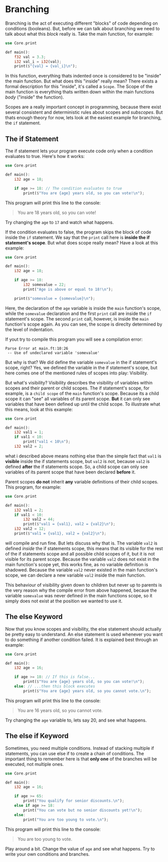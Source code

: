 # Branching

Branching is the act of executing different "blocks" of code depending on conditions (booleans). But, before we can talk about branching we need to talk about what this *block* really is. Take the main function, for example:

```rs
use Core.print

def main():
    f32 val = 3.3;
    i32 val_i = i32(val);
    print($"{val} = {val_i}\n");
```

In this function, everything thats indented once is considered to be "inside" the main function. But what does this "inside" really mean? There exists a formal description for this "inside", it's called a `Scope`. The Scope of the main function is everything thats written down within the main functions *body* ("inside" the function).

Scopes are a really important concept in programming, because there exist several consistent and deterministic rules about scopes and *subscopes*. But thats enough theory for now, lets look at the easiest example for branching, the `if` statement.

## The if Statement

The if statement lets your program execute code only when a condition evaluates to true. Here's how it works:

```rs
use Core.print

def main():
    i32 age = 18;

    if age >= 18: // The condition evaluates to true
        print($"You are {age} years old, so you can vote!\n");
```

This program will print this line to the console:

> You are 18 years old, so you can vote!

Try changing the `age` to `17` and watch what happens. 

If the condition evaluates to false, the program skips the block of code inside the `if` statement. We say that the `print` call here is **inside the if statement's scope**. But what does scope really mean? Have a look at this example:

```rs
use Core.print

def main():
    i32 age = 18;

    if age >= 18:
        i32 somevalue = 22;
        print("Age is above or equal to 18!\n");

    print($"somevalue = {somevalue}\n");
```

Here, the declaration of the `age` variable is inside the `main` function's scope, while the `somevalue` declaration and the first `print` call are inside the `if` statement's scope. The second `print` call, however, is inside the `main` function's scope again. As you can see, the scope is direclty determined by the level of indentation.

If yout try to compile this program you will see a compilation error:

```
Parse Error at main.ft:10:26
 -- Use of undeclared variable 'somevalue'
```

But why is that? We did define the variable `somevalue` in the if statement's scope, right? Yes, we defined the variable in the if statement's scope, but here comes one of the mentioned rules of scopes into play: Visibility.

But what's visibility? Visibility describes the visibility of variables within scopes and their parent or child scopes. The if statement's scope, for example, is a `child scope` of the `main` function's scope. Because its a child scope it can "see" all variables of its parent scope. **But** it can only see variables that have been defined up until the child scope. To illustrate what this means, look at this example:

```rs
use Core.print

def main():
    i32 val1 = 1;
    if val1 < 10:
        print("val1 < 10\n");
    i32 val2 = 2;
```

what i described above means nothing else than the simple fact that `val1` is **visible** inside the if statements scope, but `val2` is *not*, because `val2` is defined **after** the if statements scope. So, a child scope can only see variables of its parent scope that have been declared **before** it.

Parent scopes **do not** inherit **any** variable definitions of their child scopes. This program, for example:

```rs
use Core.print

def main():
    i32 val1 = 2;
    if val1 < 10:
        i32 val2 = 44;
        print($"val1 = {val1}, val2 = {val2}\n");
    i32 val2 = 12;
    print($"val1 = {val1}, val2 = {val2}\n");
```

will compile and run fine. But lets discuss why that is. The variable `val2` is defined *inside* the if statements scope, this means that its visible for the rest of the if statements scope and all possible child scopes of it, but it is not visible for its parent scope. Because the variable `val2` does not exist in the main function's scope yet, this works fine, as no variable definition is shadowed. Because the variable `val2` never existed in the main function's scope, we can declare a new variable `val2` inside the main function.

This behaviour of visibility given down to children but never up to parents is the very reason why the compile error from above happened, becaue the variable `somevalue` was never defined in the main functions scope, so it simply does not exist at the position we wanted to use it.

## The else Keyword

Now that you know scopes and visibility, the else statement should actually be pretty easy to understand. An else statement is used whenever you want to do something if another condition failed. It is explained best through an example:

```rs
use Core.print

def main():
    i32 age = 16;

    if age >= 18: // If this is false...
        print($"You are {age} years old, so you can vote!\n");
    else: // ...then this block executes
        print($"You are {age} years old, so you cannot vote.\n");
```

This program will print this line to the console:

> You are 16 years old, so you cannot vote.

Try changing the `age` variable to, lets say 20, and see what happens.

## The else if Keyword

Sometimes, you need multiple conditions. Instead of stacking multiple if statements, you can use else if to create a chain of conditions. The important thing to remember here is that **only one** of the branches will be executed, not multiple ones.

```rs
use Core.print

def main():
    i32 age = 16;

    if age >= 65:
        print("You qualify for senior discounts.\n");
    else if age >= 18:
        print("You can vote but no senior discounts yet!\n");
    else:
        print("You are too young to vote.\n");
```

This program will print this line to the console:

> You are too young to vote.

Play around a bit. Change the value of `age` and see what happens. Try to write your own conditions and branches.

